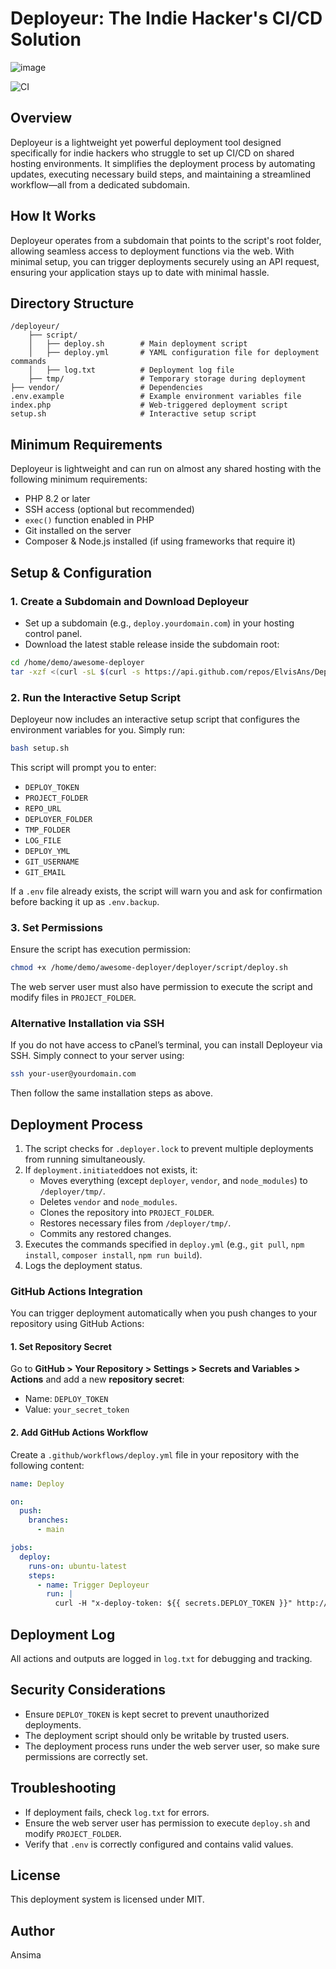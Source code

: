 # Deployeur: The Indie Hacker's CI/CD Solution
![image](https://github.com/user-attachments/assets/178d6cdc-e443-4636-afb9-9edf57686fe2)

![CI](https://github.com/ElvisAns/Deployeur/actions/workflows/test.yaml/badge.svg)

## Overview
Deployeur is a lightweight yet powerful deployment tool designed specifically for indie hackers who struggle to set up CI/CD on shared hosting environments. It simplifies the deployment process by automating updates, executing necessary build steps, and maintaining a streamlined workflow—all from a dedicated subdomain.

## How It Works
Deployeur operates from a subdomain that points to the script's root folder, allowing seamless access to deployment functions via the web. With minimal setup, you can trigger deployments securely using an API request, ensuring your application stays up to date with minimal hassle.

## Directory Structure
```
/deployeur/
    ├── script/
    │   ├── deploy.sh        # Main deployment script
    │   ├── deploy.yml       # YAML configuration file for deployment commands
    │   ├── log.txt          # Deployment log file
    ├── tmp/                 # Temporary storage during deployment
├── vendor/                  # Dependencies
.env.example                 # Example environment variables file
index.php                    # Web-triggered deployment script
setup.sh                     # Interactive setup script
```

## Minimum Requirements
Deployeur is lightweight and can run on almost any shared hosting with the following minimum requirements:
- PHP 8.2 or later
- SSH access (optional but recommended)
- `exec()` function enabled in PHP
- Git installed on the server
- Composer & Node.js installed (if using frameworks that require it)

## Setup & Configuration

### 1. Create a Subdomain and Download Deployeur
- Set up a subdomain (e.g., `deploy.yourdomain.com`) in your hosting control panel.
- Download the latest stable release inside the subdomain root:
```sh
cd /home/demo/awesome-deployer
tar -xzf <(curl -sL $(curl -s https://api.github.com/repos/ElvisAns/Deployeur/releases/latest | grep tarball_url | cut -d '"' -f 4)) --strip-components=1
```
### 2. Run the Interactive Setup Script
Deployeur now includes an interactive setup script that configures the environment variables for you. Simply run:
```sh
bash setup.sh
```
This script will prompt you to enter:
- `DEPLOY_TOKEN`
- `PROJECT_FOLDER`
- `REPO_URL`
- `DEPLOYER_FOLDER`
- `TMP_FOLDER`
- `LOG_FILE`
- `DEPLOY_YML`
- `GIT_USERNAME`
- `GIT_EMAIL`

If a `.env` file already exists, the script will warn you and ask for confirmation before backing it up as `.env.backup`.

### 3. Set Permissions
Ensure the script has execution permission:
```sh
chmod +x /home/demo/awesome-deployer/deployer/script/deploy.sh
```
The web server user must also have permission to execute the script and modify files in `PROJECT_FOLDER`.

### Alternative Installation via SSH
If you do not have access to cPanel’s terminal, you can install Deployeur via SSH. Simply connect to your server using:
```sh
ssh your-user@yourdomain.com
```
Then follow the same installation steps as above.

## Deployment Process
1. The script checks for `.deployer.lock` to prevent multiple deployments from running simultaneously.
2. If `deployment.initiated`does not exists, it:
   - Moves everything (except `deployer`, `vendor`, and `node_modules`) to `/deployer/tmp/`.
   - Deletes `vendor` and `node_modules`.
   - Clones the repository into `PROJECT_FOLDER`.
   - Restores necessary files from `/deployer/tmp/`.
   - Commits any restored changes.
3. Executes the commands specified in `deploy.yml` (e.g., `git pull`, `npm install`, `composer install`, `npm run build`).
4. Logs the deployment status.

### GitHub Actions Integration
You can trigger deployment automatically when you push changes to your repository using GitHub Actions:

#### 1. Set Repository Secret
Go to **GitHub > Your Repository > Settings > Secrets and Variables > Actions** and add a new **repository secret**:
- Name: `DEPLOY_TOKEN`
- Value: `your_secret_token`

#### 2. Add GitHub Actions Workflow
Create a `.github/workflows/deploy.yml` file in your repository with the following content:
```yml
name: Deploy

on:
  push:
    branches:
      - main

jobs:
  deploy:
    runs-on: ubuntu-latest
    steps:
      - name: Trigger Deployeur
        run: |
          curl -H "x-deploy-token: ${{ secrets.DEPLOY_TOKEN }}" http://deploy.yourdomain.com/index.php
```

## Deployment Log
All actions and outputs are logged in `log.txt` for debugging and tracking.

## Security Considerations
- Ensure `DEPLOY_TOKEN` is kept secret to prevent unauthorized deployments.
- The deployment script should only be writable by trusted users.
- The deployment process runs under the web server user, so make sure permissions are correctly set.

## Troubleshooting
- If deployment fails, check `log.txt` for errors.
- Ensure the web server user has permission to execute `deploy.sh` and modify `PROJECT_FOLDER`.
- Verify that `.env` is correctly configured and contains valid values.

## License
This deployment system is licensed under MIT.

## Author
Ansima

